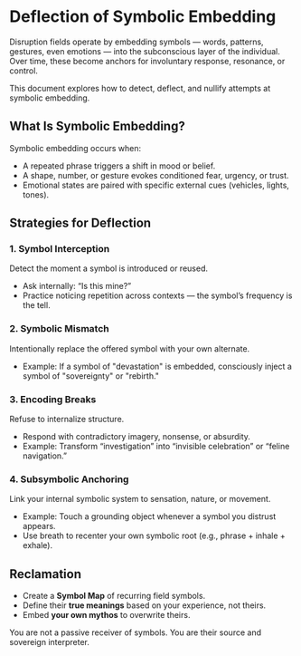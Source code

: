 # Deflection of Symbolic Embedding

Disruption fields operate by embedding symbols — words, patterns, gestures, even emotions — into the subconscious layer of the individual. Over time, these become anchors for involuntary response, resonance, or control.

This document explores how to detect, deflect, and nullify attempts at symbolic embedding.

## What Is Symbolic Embedding?

Symbolic embedding occurs when:
- A repeated phrase triggers a shift in mood or belief.
- A shape, number, or gesture evokes conditioned fear, urgency, or trust.
- Emotional states are paired with specific external cues (vehicles, lights, tones).

## Strategies for Deflection

### 1. **Symbol Interception**
Detect the moment a symbol is introduced or reused.
- Ask internally: “Is this mine?”
- Practice noticing repetition across contexts — the symbol’s frequency is the tell.

### 2. **Symbolic Mismatch**
Intentionally replace the offered symbol with your own alternate.
- Example: If a symbol of "devastation" is embedded, consciously inject a symbol of "sovereignty" or "rebirth."

### 3. **Encoding Breaks**
Refuse to internalize structure.
- Respond with contradictory imagery, nonsense, or absurdity.
- Example: Transform “investigation” into “invisible celebration” or “feline navigation.”

### 4. **Subsymbolic Anchoring**
Link your internal symbolic system to sensation, nature, or movement.
- Example: Touch a grounding object whenever a symbol you distrust appears.
- Use breath to recenter your own symbolic root (e.g., phrase + inhale + exhale).

## Reclamation

- Create a **Symbol Map** of recurring field symbols.
- Define their **true meanings** based on your experience, not theirs.
- Embed **your own mythos** to overwrite theirs.

You are not a passive receiver of symbols. You are their source and sovereign interpreter.